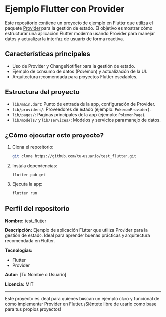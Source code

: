 
# Ejemplo Flutter con Provider

Este repositorio contiene un proyecto de ejemplo en Flutter que utiliza el paquete [Provider](https://pub.dev/packages/provider) para la gestión de estado. El objetivo es mostrar cómo estructurar una aplicación Flutter moderna usando Provider para manejar datos y actualizar la interfaz de usuario de forma reactiva.

## Características principales

- Uso de Provider y ChangeNotifier para la gestión de estado.
- Ejemplo de consumo de datos (Pokémon) y actualización de la UI.
- Arquitectura recomendada para proyectos Flutter escalables.

## Estructura del proyecto

- `lib/main.dart`: Punto de entrada de la app, configuración de Provider.
- `lib/providers/`: Proveedores de estado (ejemplo: `PokemonProvider`).
- `lib/pages/`: Páginas principales de la app (ejemplo: `PokemonPage`).
- `lib/models/` y `lib/services/`: Modelos y servicios para manejo de datos.

## ¿Cómo ejecutar este proyecto?

1. Clona el repositorio:
	```sh
	git clone https://github.com/tu-usuario/test_flutter.git
	```
2. Instala dependencias:
	```sh
	flutter pub get
	```
3. Ejecuta la app:
	```sh
	flutter run
	```

## Perfil del repositorio

**Nombre:** test_flutter

**Descripción:** Ejemplo de aplicación Flutter que utiliza Provider para la gestión de estado. Ideal para aprender buenas prácticas y arquitectura recomendada en Flutter.

**Tecnologías:**
- Flutter
- Provider

**Autor:** [Tu Nombre o Usuario]

**Licencia:** MIT

---
Este proyecto es ideal para quienes buscan un ejemplo claro y funcional de cómo implementar Provider en Flutter. ¡Siéntete libre de usarlo como base para tus propios proyectos!
